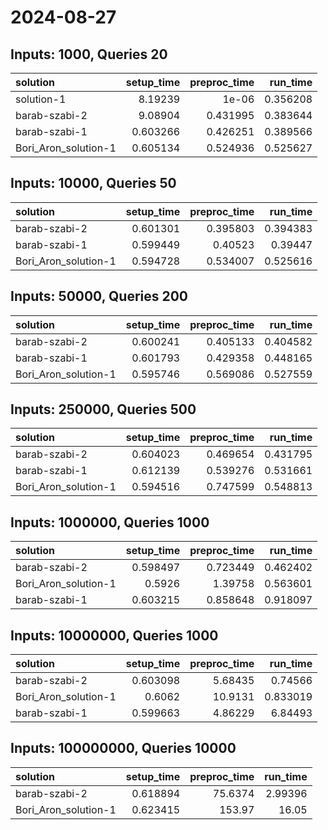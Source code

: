 # 2024-08-27

## Inputs: 1000, Queries 20

| solution             |   setup_time |   preproc_time |   run_time |
|:---------------------|-------------:|---------------:|-----------:|
| solution-1           |     8.19239  |       1e-06    |   0.356208 |
| barab-szabi-2        |     9.08904  |       0.431995 |   0.383644 |
| barab-szabi-1        |     0.603266 |       0.426251 |   0.389566 |
| Bori_Aron_solution-1 |     0.605134 |       0.524936 |   0.525627 |

## Inputs: 10000, Queries 50

| solution             |   setup_time |   preproc_time |   run_time |
|:---------------------|-------------:|---------------:|-----------:|
| barab-szabi-2        |     0.601301 |       0.395803 |   0.394383 |
| barab-szabi-1        |     0.599449 |       0.40523  |   0.39447  |
| Bori_Aron_solution-1 |     0.594728 |       0.534007 |   0.525616 |

## Inputs: 50000, Queries 200

| solution             |   setup_time |   preproc_time |   run_time |
|:---------------------|-------------:|---------------:|-----------:|
| barab-szabi-2        |     0.600241 |       0.405133 |   0.404582 |
| barab-szabi-1        |     0.601793 |       0.429358 |   0.448165 |
| Bori_Aron_solution-1 |     0.595746 |       0.569086 |   0.527559 |

## Inputs: 250000, Queries 500

| solution             |   setup_time |   preproc_time |   run_time |
|:---------------------|-------------:|---------------:|-----------:|
| barab-szabi-2        |     0.604023 |       0.469654 |   0.431795 |
| barab-szabi-1        |     0.612139 |       0.539276 |   0.531661 |
| Bori_Aron_solution-1 |     0.594516 |       0.747599 |   0.548813 |

## Inputs: 1000000, Queries 1000

| solution             |   setup_time |   preproc_time |   run_time |
|:---------------------|-------------:|---------------:|-----------:|
| barab-szabi-2        |     0.598497 |       0.723449 |   0.462402 |
| Bori_Aron_solution-1 |     0.5926   |       1.39758  |   0.563601 |
| barab-szabi-1        |     0.603215 |       0.858648 |   0.918097 |

## Inputs: 10000000, Queries 1000

| solution             |   setup_time |   preproc_time |   run_time |
|:---------------------|-------------:|---------------:|-----------:|
| barab-szabi-2        |     0.603098 |        5.68435 |   0.74566  |
| Bori_Aron_solution-1 |     0.6062   |       10.9131  |   0.833019 |
| barab-szabi-1        |     0.599663 |        4.86229 |   6.84493  |

## Inputs: 100000000, Queries 10000

| solution             |   setup_time |   preproc_time |   run_time |
|:---------------------|-------------:|---------------:|-----------:|
| barab-szabi-2        |     0.618894 |        75.6374 |    2.99396 |
| Bori_Aron_solution-1 |     0.623415 |       153.97   |   16.05    |